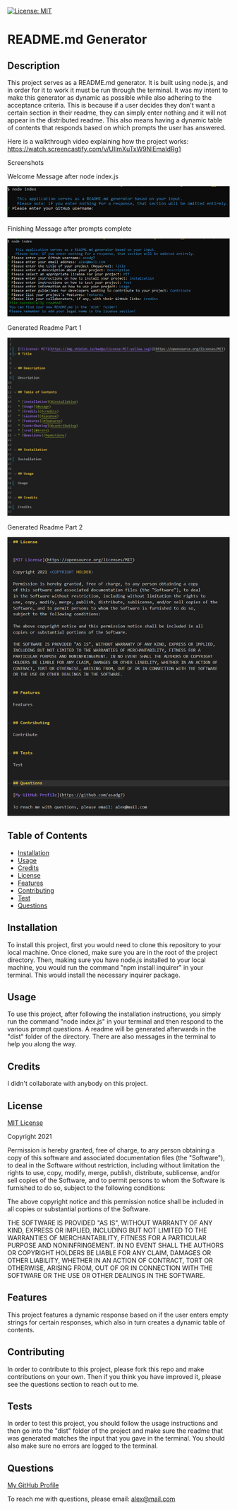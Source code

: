 

[![License: MIT](https://img.shields.io/badge/License-MIT-yellow.svg)](https://opensource.org/licenses/MIT)
# README.md Generator


## Description

This project serves as a README.md generator. It is built using node.js, and in order for it to work it must be run through the terminal. It was my intent to make this generator as dynamic as possible while also adhering to the acceptance criteria. This is because if a user decides they don't want a certain section in their readme, they can simply enter nothing and it will not appear in the distributed readme. This also means having a dynamic table of contents that responds based on which prompts the user has answered.

Here is a walkthrough video explaining how the project works: https://watch.screencastify.com/v/UIlmXuTxW9NlEmaIdRg1

Screenshots

Welcome Message after node index.js

![Welcome](./assets/images/welcome_screenshot.png)

Finishing Message after prompts complete

![Finish](./assets/images/complete_screenshot.png)

Generated Readme Part 1

![Generated Result](./assets/images/generated1_screenshot.png)

Generated Readme Part 2

![Generated Result2](./assets/images/generated2_screenshot.png)

## Table of Contents

* [Installation](#installation)
* [Usage](#usage)
* [Credits](#credits)
* [License](#license)
* [Features](#features)
* [Contributing](#contributing)
* [Test](#tests)
* [Questions](#questions)


## Installation

To install this project, first you would need to clone this repository to your local machine. Once cloned, make sure you are in the root of the project directory. Then, making sure you have node.js installed to your local machine, you would run the command "npm install inquirer" in your terminal. This would install the necessary inquirer package.


## Usage

To use this project, after following the installation instructions, you simply run the command "node index.js" in your terminal and then respond to the various prompt questions. A readme will be generated afterwards in the "dist" folder of the directory. There are also messages in the terminal to help you along the way.


## Credits

I didn't collaborate with anybody on this project.


## License


[MIT License](https://opensource.org/licenses/MIT)

Copyright 2021 <COPYRIGHT HOLDER>

Permission is hereby granted, free of charge, to any person obtaining a copy 
of this software and associated documentation files (the "Software"), to deal 
in the Software without restriction, including without limitation the rights to 
use, copy, modify, merge, publish, distribute, sublicense, and/or sell copies of the 
Software, and to permit persons to whom the Software is furnished to do so, 
subject to the following conditions:

The above copyright notice and this permission notice shall be included in all 
copies or substantial portions of the Software.

THE SOFTWARE IS PROVIDED "AS IS", WITHOUT WARRANTY OF ANY KIND, EXPRESS OR IMPLIED, 
INCLUDING BUT NOT LIMITED TO THE WARRANTIES OF MERCHANTABILITY, FITNESS FOR A 
PARTICULAR PURPOSE AND NONINFRINGEMENT. IN NO EVENT SHALL THE AUTHORS OR COPYRIGHT 
HOLDERS BE LIABLE FOR ANY CLAIM, DAMAGES OR OTHER LIABILITY, WHETHER IN AN ACTION OF 
CONTRACT, TORT OR OTHERWISE, ARISING FROM, OUT OF OR IN CONNECTION WITH THE SOFTWARE 
OR THE USE OR OTHER DEALINGS IN THE SOFTWARE.


## Features

This project features a dynamic response based on if the user enters empty strings for certain responses, which also in turn creates a dynamic table of contents.


## Contributing

In order to contribute to this project, please fork this repo and make contributions on your own. Then if you think you have improved it, please see the questions section to reach out to me.


## Tests

In order to test this project, you should follow the usage instructions and then go into the "dist" folder of the project and make sure the readme that was generated matches the input that you gave in the terminal. You should also make sure no errors are logged to the terminal.


## Questions

[My GitHub Profile](https://github.com/asadg7)

To reach me with questions, please email: alex@mail.com